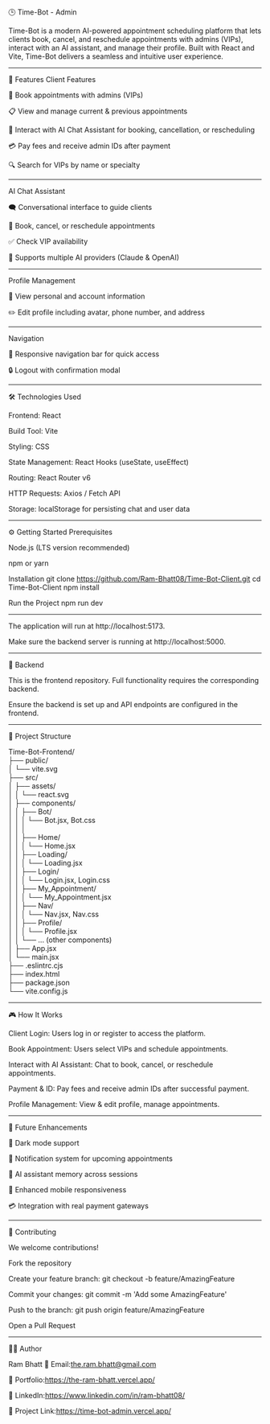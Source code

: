 🕒 Time-Bot - Admin

Time-Bot is a modern AI-powered appointment scheduling platform that lets clients book, cancel, and reschedule appointments with admins (VIPs), interact with an AI assistant, and manage their profile. Built with React and Vite, Time-Bot delivers a seamless and intuitive user experience.

----------------------------------------------------------------------------------------------------------------------------------------------------------------------------
🚀 Features
Client Features

📅 Book appointments with admins (VIPs)

📋 View and manage current & previous appointments

💬 Interact with AI Chat Assistant for booking, cancellation, or rescheduling

💳 Pay fees and receive admin IDs after payment

🔍 Search for VIPs by name or specialty

----------------------------------------------------------------------------------------------------------------------------------------------------------------------------

AI Chat Assistant

🗨️ Conversational interface to guide clients

📅 Book, cancel, or reschedule appointments

✅ Check VIP availability

🤖 Supports multiple AI providers (Claude & OpenAI)

----------------------------------------------------------------------------------------------------------------------------------------------------------------------------

Profile Management

👤 View personal and account information

✏️ Edit profile including avatar, phone number, and address

----------------------------------------------------------------------------------------------------------------------------------------------------------------------------

Navigation

🧭 Responsive navigation bar for quick access

🔒 Logout with confirmation modal

----------------------------------------------------------------------------------------------------------------------------------------------------------------------------

🛠️ Technologies Used

Frontend: React

Build Tool: Vite

Styling: CSS

State Management: React Hooks (useState, useEffect)

Routing: React Router v6

HTTP Requests: Axios / Fetch API

Storage: localStorage for persisting chat and user data

----------------------------------------------------------------------------------------------------------------------------------------------------------------------------

⚙️ Getting Started
Prerequisites

Node.js (LTS version recommended)

npm or yarn

Installation
git clone https://github.com/Ram-Bhatt08/Time-Bot-Client.git
cd Time-Bot-Client
npm install

Run the Project
npm run dev

----------------------------------------------------------------------------------------------------------------------------------------------------------------------------

The application will run at http://localhost:5173.

Make sure the backend server is running at http://localhost:5000.

----------------------------------------------------------------------------------------------------------------------------------------------------------------------------

🔗 Backend

This is the frontend repository. Full functionality requires the corresponding backend.

Ensure the backend is set up and API endpoints are configured in the frontend.

----------------------------------------------------------------------------------------------------------------------------------------------------------------------------

📂 Project Structure

Time-Bot-Frontend/ <br>
├── public/ <br>
│   └── vite.svg <br>
├── src/ <br>
│   ├── assets/ <br>
│   │   └── react.svg <br>
│   ├── components/ <br>
│   │   ├── Bot/ <br>
│   │   │   └── Bot.jsx, Bot.css <br>
│   │   │  
│   │   ├── Home/ <br>
│   │   │   └── Home.jsx <br>
│   │   ├── Loading/<br>
│   │   │   └── Loading.jsx <br>
│   │   ├── Login/ <br>
│   │   │   └── Login.jsx, Login.css <br>
│   │   ├── My_Appointment/ <br>
│   │   │   └── My_Appointment.jsx <br>
│   │   ├── Nav/ <br>
│   │   │   └── Nav.jsx, Nav.css <br>
│   │   ├── Profile/ <br>
│   │   │   └── Profile.jsx <br>
│   │   └── ... (other components) <br>
│   ├── App.jsx <br>
│   └── main.jsx <br>
├── .eslintrc.cjs <br>
├── index.html <br>
├── package.json <br>
└── vite.config.js <br>

----------------------------------------------------------------------------------------------------------------------------------------------------------------------------

🎮 How It Works

Client Login: Users log in or register to access the platform.

Book Appointment: Users select VIPs and schedule appointments.

Interact with AI Assistant: Chat to book, cancel, or reschedule appointments.

Payment & ID: Pay fees and receive admin IDs after successful payment.

Profile Management: View & edit profile, manage appointments.

----------------------------------------------------------------------------------------------------------------------------------------------------------------------------

📝 Future Enhancements

🌙 Dark mode support

🔔 Notification system for upcoming appointments

🧠 AI assistant memory across sessions

📱 Enhanced mobile responsiveness

💳 Integration with real payment gateways

----------------------------------------------------------------------------------------------------------------------------------------------------------------------------

🤝 Contributing

We welcome contributions!

Fork the repository

Create your feature branch: git checkout -b feature/AmazingFeature

Commit your changes: git commit -m 'Add some AmazingFeature'

Push to the branch: git push origin feature/AmazingFeature

Open a Pull Request

----------------------------------------------------------------------------------------------------------------------------------------------------------------------------

👨‍💻 Author

Ram Bhatt
📧 Email:the.ram.bhatt@gmail.com

🔗 Portfolio:https://the-ram-bhatt.vercel.app/

💼 LinkedIn:https://www.linkedin.com/in/ram-bhatt08/

🐙 Project Link:https://time-bot-admin.vercel.app/

